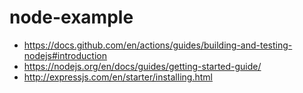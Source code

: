 # node-example

- https://docs.github.com/en/actions/guides/building-and-testing-nodejs#introduction
- https://nodejs.org/en/docs/guides/getting-started-guide/
- http://expressjs.com/en/starter/installing.html